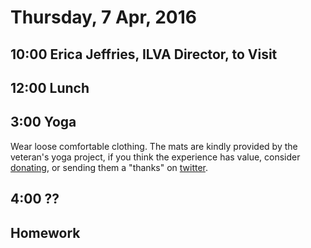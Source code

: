 Thursday,  7 Apr, 2016
======================

10:00 Erica Jeffries, ILVA Director, to Visit
---------------------------------------------

12:00 Lunch
-----------

3:00 Yoga
---------

Wear loose comfortable clothing.
The mats are kindly provided by the veteran's yoga project,
if you think the experience has value, consider [donating](http://www.veteransyogaproject.org/donate.html),
or sending them a "thanks" on [twitter](https://twitter.com/veteransyoga).

4:00 ??
-------

Homework
--------
